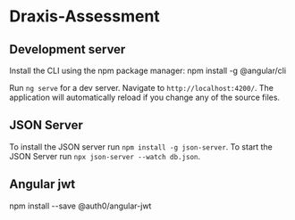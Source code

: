 # Draxis-Assessment

## Development server

Install the CLI using the npm package manager:
npm install -g @angular/cli

Run `ng serve` for a dev server. Navigate to `http://localhost:4200/`. The application will automatically reload if you change any of the source files.

## JSON Server

To install the JSON server run `npm install -g json-server`. To start the JSON Server run `npx json-server --watch db.json`.

## Angular jwt
npm install --save @auth0/angular-jwt
